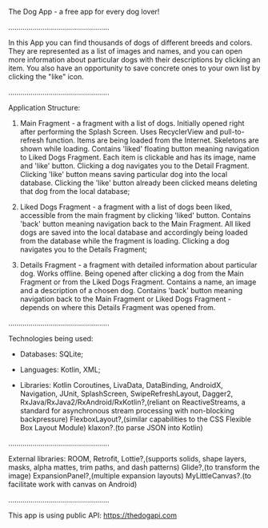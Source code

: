 The Dog App - a free app for every dog lover!

..................................................

In this App you can find thousands of dogs of different breeds and colors. 
They are represented as a list of images and names, and you can open more information about particular dogs with their descriptions by clicking an item.
You also have an opportunity to save concrete ones to your own list by clicking the "like" icon.

..................................................

Application Structure:

 1. Main Fragment - a fragment with a list of dogs. Initially opened right after performing the Splash Screen. Uses RecyclerView and pull-to-refresh function. Items are being loaded from the Internet. Skeletons are shown while loading. Contains 'liked' floating button meaning navigation to Liked Dogs Fragment. Each item is clickable and has its image, name and 'like' button. Clicking a dog navigates you to the Detail Fragment. Clicking 'like' button means saving particular dog into the local database. Clicking the 'like' button already been clicked means deleting that dog from the local database;
 
 2. Liked Dogs Fragment - a fragment with a list of dogs been liked, accessible from the main fragment by clicking 'liked' button. Contains 'back' button meaning navigation back to the Main Fragment. All liked dogs are saved into the local database and accordingly being loaded from the database while the fragment is loading. Clicking a dog navigates you to the Details Fragment;
 
 3. Details Fragment - a fragment with detailed information about particular dog. Works offline. Being opened after clicking a dog from the Main Fragment or from the Liked Dogs Fragment. Contains a name, an image and a description of a chosen dog. Contains 'back' button meaning navigation back to the Main Fragment or Liked Dogs Fragment - depends on where this Details Fragment was opened from.

..................................................

Technologies being used:

  * Databases:
    SQLite;

  * Languages:
    Kotlin,
    XML;

  * Libraries:
    Kotlin Coroutines,
    LivaData,
    DataBinding,
    AndroidX,
    Navigation,
    JUnit,
    SplashScreen,
    SwipeRefreshLayout,
    Dagger2,
    RxJava/RxJava2/RxAndroid/RxKotlin?,(reliant on ReactiveStreams, a standard for asynchronous stream processing with non-blocking backpressure)
    FlexboxLayout?,(similar capabilities to the CSS Flexible Box Layout Module)
    klaxon?.(to parse JSON into Kotlin)

..................................................

External libraries:
  ROOM,
  Retrofit,
  Lottie?,(supports solids, shape layers, masks, alpha mattes, trim paths, and dash patterns)
  Glide?,(to transform the image)
  ExpansionPanel?,(multiple expansion layouts)
  MyLittleCanvas?.(to facilitate work with canvas on Android)

..................................................

This app is using public API: 
  https://thedogapi.com
